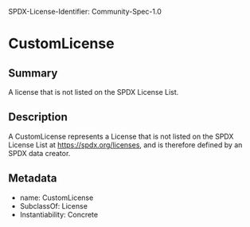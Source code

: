 SPDX-License-Identifier: Community-Spec-1.0

# CustomLicense

## Summary

A license that is not listed on the SPDX License List.

## Description

A CustomLicense represents a License that is not listed on the SPDX License
List at https://spdx.org/licenses, and is therefore defined by an SPDX data
creator.

## Metadata

- name: CustomLicense
- SubclassOf: License
- Instantiability: Concrete

